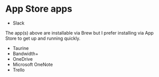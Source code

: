 # App Store apps

- Slack

The app(s) above are installable via Brew but I prefer installing via App Store to get up and running quickly.

- Taurine
- Bandwidth+
- OneDrive
- Microsoft OneNote
- Trello
